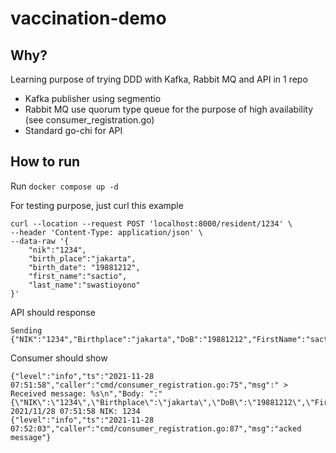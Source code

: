 # vaccination-demo


## Why?

Learning purpose of trying DDD with Kafka, Rabbit MQ and API in 1 repo
- Kafka publisher using segmentio
- Rabbit MQ use quorum type queue for the purpose of high availability (see consumer_registration.go)
- Standard go-chi for API

## How to run
Run `docker compose up -d`

For testing purpose, just curl this example

```
curl --location --request POST 'localhost:8000/resident/1234' \
--header 'Content-Type: application/json' \
--data-raw '{
    "nik":"1234",
    "birth_place":"jakarta",
    "birth_date": "19881212",
    "first_name":"sactio",
    "last_name":"swastioyono"
}'
```

API should response 
```
Sending  {"NIK":"1234","Birthplace":"jakarta","DoB":"19881212","FirstName":"sactio","LastName":"swastioyono"}
```

Consumer should show
```
{"level":"info","ts":"2021-11-28 07:51:58","caller":"cmd/consumer_registration.go:75","msg":" > Received message: %s\n","Body: ":"{\"NIK\":\"1234\",\"Birthplace\":\"jakarta\",\"DoB\":\"19881212\",\"FirstName\":\"sactio\",\"LastName\":\"swastioyono\"}"}
2021/11/28 07:51:58 NIK: 1234
{"level":"info","ts":"2021-11-28 07:52:03","caller":"cmd/consumer_registration.go:87","msg":"acked message"}
```
